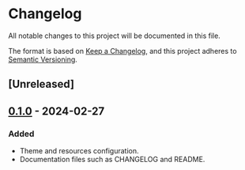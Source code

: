 # Changelog
All notable changes to this project will be documented in this file.

The format is based on [Keep a Changelog](https://keepachangelog.com/en/1.1.0/),
and this project adheres to [Semantic Versioning](https://semver.org/spec/v2.0.0.html).

## [Unreleased]

## [0.1.0] - 2024-02-27

### Added
- Theme and resources configuration.
- Documentation files such as CHANGELOG and README.

[0.1.0]: https://github.com/jgodinez/mx-algorithm/releases/tag/v0.1.0